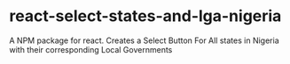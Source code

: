 # react-select-states-and-lga-nigeria
A NPM package for react. Creates a Select Button For All states in Nigeria with their corresponding Local Governments
